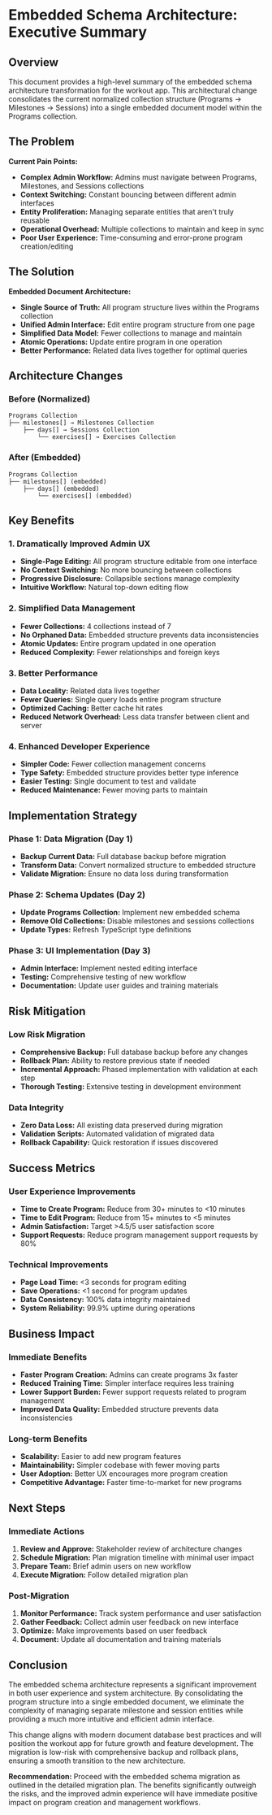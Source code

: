 # Embedded Schema Architecture: Executive Summary

## Overview

This document provides a high-level summary of the embedded schema architecture transformation for the workout app. This architectural change consolidates the current normalized collection structure (Programs → Milestones → Sessions) into a single embedded document model within the Programs collection.

## The Problem

**Current Pain Points:**

- **Complex Admin Workflow:** Admins must navigate between Programs, Milestones, and Sessions collections
- **Context Switching:** Constant bouncing between different admin interfaces
- **Entity Proliferation:** Managing separate entities that aren't truly reusable
- **Operational Overhead:** Multiple collections to maintain and keep in sync
- **Poor User Experience:** Time-consuming and error-prone program creation/editing

## The Solution

**Embedded Document Architecture:**

- **Single Source of Truth:** All program structure lives within the Programs collection
- **Unified Admin Interface:** Edit entire program structure from one page
- **Simplified Data Model:** Fewer collections to manage and maintain
- **Atomic Operations:** Update entire program in one operation
- **Better Performance:** Related data lives together for optimal queries

## Architecture Changes

### Before (Normalized)

```
Programs Collection
├── milestones[] → Milestones Collection
    ├── days[] → Sessions Collection
        └── exercises[] → Exercises Collection
```

### After (Embedded)

```
Programs Collection
├── milestones[] (embedded)
    ├── days[] (embedded)
        └── exercises[] (embedded)
```

## Key Benefits

### 1. **Dramatically Improved Admin UX**

- **Single-Page Editing:** All program structure editable from one interface
- **No Context Switching:** No more bouncing between collections
- **Progressive Disclosure:** Collapsible sections manage complexity
- **Intuitive Workflow:** Natural top-down editing flow

### 2. **Simplified Data Management**

- **Fewer Collections:** 4 collections instead of 7
- **No Orphaned Data:** Embedded structure prevents data inconsistencies
- **Atomic Updates:** Entire program updated in one operation
- **Reduced Complexity:** Fewer relationships and foreign keys

### 3. **Better Performance**

- **Data Locality:** Related data lives together
- **Fewer Queries:** Single query loads entire program structure
- **Optimized Caching:** Better cache hit rates
- **Reduced Network Overhead:** Less data transfer between client and server

### 4. **Enhanced Developer Experience**

- **Simpler Code:** Fewer collection management concerns
- **Type Safety:** Embedded structure provides better type inference
- **Easier Testing:** Single document to test and validate
- **Reduced Maintenance:** Fewer moving parts to maintain

## Implementation Strategy

### Phase 1: Data Migration (Day 1)

- **Backup Current Data:** Full database backup before migration
- **Transform Data:** Convert normalized structure to embedded structure
- **Validate Migration:** Ensure no data loss during transformation

### Phase 2: Schema Updates (Day 2)

- **Update Programs Collection:** Implement new embedded schema
- **Remove Old Collections:** Disable milestones and sessions collections
- **Update Types:** Refresh TypeScript type definitions

### Phase 3: UI Implementation (Day 3)

- **Admin Interface:** Implement nested editing interface
- **Testing:** Comprehensive testing of new workflow
- **Documentation:** Update user guides and training materials

## Risk Mitigation

### **Low Risk Migration**

- **Comprehensive Backup:** Full database backup before any changes
- **Rollback Plan:** Ability to restore previous state if needed
- **Incremental Approach:** Phased implementation with validation at each step
- **Thorough Testing:** Extensive testing in development environment

### **Data Integrity**

- **Zero Data Loss:** All existing data preserved during migration
- **Validation Scripts:** Automated validation of migrated data
- **Rollback Capability:** Quick restoration if issues discovered

## Success Metrics

### **User Experience Improvements**

- **Time to Create Program:** Reduce from 30+ minutes to <10 minutes
- **Time to Edit Program:** Reduce from 15+ minutes to <5 minutes
- **Admin Satisfaction:** Target >4.5/5 user satisfaction score
- **Support Requests:** Reduce program management support requests by 80%

### **Technical Improvements**

- **Page Load Time:** <3 seconds for program editing
- **Save Operations:** <1 second for program updates
- **Data Consistency:** 100% data integrity maintained
- **System Reliability:** 99.9% uptime during operations

## Business Impact

### **Immediate Benefits**

- **Faster Program Creation:** Admins can create programs 3x faster
- **Reduced Training Time:** Simpler interface requires less training
- **Lower Support Burden:** Fewer support requests related to program management
- **Improved Data Quality:** Embedded structure prevents data inconsistencies

### **Long-term Benefits**

- **Scalability:** Easier to add new program features
- **Maintainability:** Simpler codebase with fewer moving parts
- **User Adoption:** Better UX encourages more program creation
- **Competitive Advantage:** Faster time-to-market for new programs

## Next Steps

### **Immediate Actions**

1. **Review and Approve:** Stakeholder review of architecture changes
2. **Schedule Migration:** Plan migration timeline with minimal user impact
3. **Prepare Team:** Brief admin users on new workflow
4. **Execute Migration:** Follow detailed migration plan

### **Post-Migration**

1. **Monitor Performance:** Track system performance and user satisfaction
2. **Gather Feedback:** Collect admin user feedback on new interface
3. **Optimize:** Make improvements based on user feedback
4. **Document:** Update all documentation and training materials

## Conclusion

The embedded schema architecture represents a significant improvement in both user experience and system architecture. By consolidating the program structure into a single embedded document, we eliminate the complexity of managing separate milestone and session entities while providing a much more intuitive and efficient admin interface.

This change aligns with modern document database best practices and will position the workout app for future growth and feature development. The migration is low-risk with comprehensive backup and rollback plans, ensuring a smooth transition to the new architecture.

**Recommendation:** Proceed with the embedded schema migration as outlined in the detailed migration plan. The benefits significantly outweigh the risks, and the improved admin experience will have immediate positive impact on program creation and management workflows.
